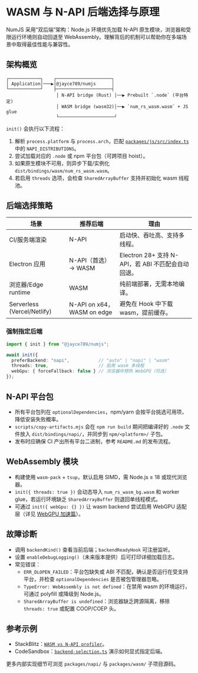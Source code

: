# WASM 与 N-API 后端选择与原理

NumJS 采用“双后端”架构：Node.js 环境优先加载 N-API 原生模块，浏览器和受限运行环境则自动回退至 WebAssembly。理解背后的机制可以帮助你在多端场景中取得最佳性能与兼容性。

## 架构概览

```
┌────────────┐    ┌─────────────────────┐
│ Application│───▶│@jayce789/numjs      │
└────────────┘    ├─────────────────────┤
                   │ N-API bridge (Rust) │──▶ Prebuilt `.node` (平台特定)
                   │ WASM bridge (wasm32)│──▶ `num_rs_wasm.wasm` + JS glue
                   └─────────────────────┘
```

`init()` 会执行以下流程：

1. 解析 `process.platform` 与 `process.arch`，匹配 [`packages/js/src/index.ts`](../../src/index.ts) 中的 `NAPI_DISTRIBUTIONS`。
2. 尝试加载对应的 `.node` 或 npm 平台包（可跨项目 hoist）。
3. 如果原生模块不可用，则异步下载/实例化 `dist/bindings/wasm/num_rs_wasm.wasm`。
4. 若启用 `threads` 选项，会检查 `SharedArrayBuffer` 支持并初始化 wasm 线程池。

## 后端选择策略

| 场景 | 推荐后端 | 理由 |
| --- | --- | --- |
| CI/服务端渲染 | N-API | 启动快、吞吐高、支持多线程。 |
| Electron 应用 | N-API（首选）→ WASM | Electron 28+ 支持 N-API，若 ABI 不匹配会自动回退。 |
| 浏览器/Edge runtime | WASM | 纯前端部署，无需本地编译。 |
| Serverless (Vercel/Netlify) | N-API on x64，WASM on edge | 避免在 Hook 中下载 wasm，提前缓存。 |

### 强制指定后端

```ts
import { init } from "@jayce789/numjs";

await init({
  preferBackend: "napi",           // "auto" | "napi" | "wasm"
  threads: true,                   // 启用 wasm 多线程
  webGpu: { forceFallback: false } // 浏览器中预热 WebGPU（可选）
});
```

## N-API 平台包

- 所有平台包列在 `optionalDependencies`，npm/yarn 会按平台挑选可用项，降低安装失败概率。
- `scripts/copy-artifacts.mjs` 会在 `npm run build` 期间把编译好的 `.node` 文件放入 `dist/bindings/napi/`，并同步到 `npm/<platform>/` 子包。
- 发布时应确保 CI 产出所有平台二进制，参考 `README.md` 的发布流程。

## WebAssembly 模块

- 构建使用 `wasm-pack` + `tsup`，默认启用 SIMD，需 Node.js ≥ 18 或现代浏览器。
- `init({ threads: true })` 会动态导入 `num_rs_wasm_bg.wasm` 和 worker glue，若运行环境缺乏 `SharedArrayBuffer` 则退回单线程模式。
- 可通过 `init({ webGpu: {} })` 让 wasm backend 尝试启用 WebGPU 适配层（详见 [WebGPU 加速篇](./webgpu.md)）。

## 故障诊断

- 调用 `backendKind()` 查看当前后端；`backendReadyHook` 可注册监听。
- 设置 `enableDebugLogging()`（未来版本提供）后可打印详细加载日志。
- 常见错误：
  - `ERR_DLOPEN_FAILED`：平台包缺失或 ABI 不匹配，确认是否运行在受支持平台，并检查 `optionalDependencies` 是否被包管理器忽略。
  - `TypeError: WebAssembly is not defined`：在禁用 wasm 的环境运行，可通过 polyfill 或降级到 Node.js。
  - `SharedArrayBuffer is undefined`：浏览器缺乏跨源隔离，移除 `threads: true` 或配置 COOP/COEP 头。

## 参考示例

- StackBlitz：[`WASM vs N-API profiler`](../interactive/README.md#stackblitz)。
- CodeSandbox：[`backend-selection.ts`](../interactive/README.md#codesandbox) 演示如何显式指定后端。

更多内部实现细节可浏览 `packages/napi/` 与 `packages/wasm/` 子项目源码。
